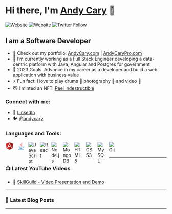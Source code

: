 # Hi there, I'm [Andy Cary][instagram] 👋

[![Website](https://img.shields.io/website?label=andycary.com&style=for-the-badge&url=https%3A%2F%2Fandycary.com)](https://andycary.com)
[![Website](https://img.shields.io/website?label=andycarypro.com&style=for-the-badge&url=http%3A%2F%2Fandycarypro.com)](http://andycarypro.com)
[![Twitter Follow](https://img.shields.io/twitter/follow/andycary?color=1DA1F2&logo=twitter&style=for-the-badge)](https://twitter.com/intent/follow?original_referer=https%3A%2F%2Fgithub.com%2Facary&screen_name=andycary)

## I am a Software Developer

- 🔭 Check out my portfolio: [AndyCary.com][website] | [AndyCaryPro.com](http://andycarypro.com/)
- 🌱 I’m currently working as a Full Stack Engineer developing a data-centric platform with Java, Angular and Postgres for government
- 🥅 2023 Goals: Advance in my career as a developer and build a web application with business value
- ⚡ Fun fact: I love to play drums 🥁 photography 📸 and video 🎥
- 😻 I minted an NFT: [Peel Indestructible](https://opensea.io/assets/0xd07dc4262bcdbf85190c01c996b4c06a461d2430/309004)

### Connect with me:

- 💼 [LinkedIn](https://www.linkedin.com/in/andrewdcary/)
- 🐦 [@andycary](https://twitter.com/andycary)
&nbsp;&nbsp;

### Languages and Tools:

<img align="left" alt="Angular" width="26px" src="https://github.com/devicons/devicon/blob/master/icons/angularjs/angularjs-original.svg" style="padding-right:10px;" />
<img align="left" alt="Java" width="26px" src="https://github.com/devicons/devicon/blob/master/icons/java/java-original.svg" style="padding-right:10px;" />
<img align="left" alt="JavaScript" width="26px" src="https://cdn.jsdelivr.net/gh/devicons/devicon/icons/javascript/javascript-original.svg" style="padding-right:10px;" />
<img align="left" alt="React" width="26px" src="https://cdn.jsdelivr.net/gh/devicons/devicon/icons/react/react-original.svg" style="padding-right:10px;" />
<img align="left" alt="Node.js" width="26px" src="https://cdn.jsdelivr.net/gh/devicons/devicon/icons/nodejs/nodejs-original.svg" style="padding-right:10px;" />
<img align="left" alt="MongoDB" width="26px" src="https://cdn.jsdelivr.net/gh/devicons/devicon/icons/mongodb/mongodb-original.svg" style="padding-right:10px;" />
<img align="left" alt="HTML5" width="26px" src="https://cdn.jsdelivr.net/gh/devicons/devicon/icons/html5/html5-original.svg" style="padding-right:10px;" />
<img align="left" alt="CSS3" width="26px" src="https://cdn.jsdelivr.net/gh/devicons/devicon/icons/css3/css3-original.svg" style="padding-right:10px;" />
<img align="left" alt="MySQL" width="26px" src="https://cdn.jsdelivr.net/gh/devicons/devicon/icons/mysql/mysql-original.svg" style="padding-right:10px;" />
<img align="left" alt="Git" width="26px" src="https://cdn.jsdelivr.net/gh/devicons/devicon/icons/git/git-original.svg" style="padding-right:10px;" />

<br />
<br />

---

### 📺 Latest YouTube Videos

<!-- YOUTUBE:START -->
- 🌱 [SkillGuild - Video Presentation and Demo](https://youtu.be/HjufQ-4gZLs)
<!-- YOUTUBE:END -->

---

### 📕 Latest Blog Posts

<!-- BLOG-POST-LIST:START -->
<!-- BLOG-POST-LIST:END -->

---

[website]: https://andycary.com
[portfolio]: http://andycarypro.com
[github]: https://github.com/acary
[twitter]: https://twitter.com/andycary
[youtube]: https://www.youtube.com/channel/UCMDreWAdYFBu_Vge-rKbzbA
[instagram]: https://www.instagram.com/acary1
[linkedin]: https://www.linkedin.com/in/andrewdcary
